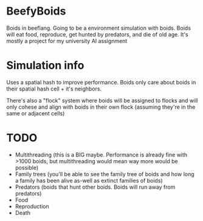 # BeefyBoids
Boids in beeflang. Going to be a environment simulation with boids. Boids will eat food, reproduce, get hunted by predators, and die of old age. It's mostly a project for my university AI assignment 

# Simulation info
Uses a spatial hash to improve performance. Boids only care about boids in their spatial hash cell + it's neighbors. 

There's also a "flock" system where boids will be assigned to flocks and will only cohese and align with boids in their own flock (assuming they're in the same or adjacent cells)


# TODO

* Multithreading (this is a BIG maybe. Performance is already fine with >1000 boids, but multithreading would mean way more would be possible)
* Family trees (you'll be able to see the family tree of boids and how long a family has been alive as-well as extinct families of boids)
* Predators (boids that hunt other boids. Boids will run away from predators)
* Food 
* Reproduction
* Death
